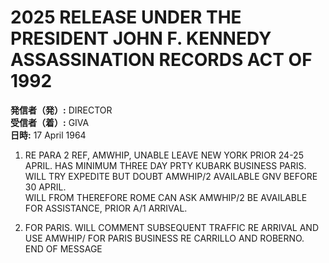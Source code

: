 # 2025 RELEASE UNDER THE PRESIDENT JOHN F. KENNEDY ASSASSINATION RECORDS ACT OF 1992

**発信者（発）:** DIRECTOR  
**受信者（着）:** GIVA  
**日時:** 17 April 1964

1. RE PARA 2 REF, AMWHIP, UNABLE LEAVE NEW YORK PRIOR 24-25 APRIL. HAS MINIMUM THREE DAY PRTY KUBARK BUSINESS PARIS. WILL TRY EXPEDITE BUT DOUBT AMWHIP/2 AVAILABLE GNV BEFORE 30 APRIL.  
WILL FROM THEREFORE ROME CAN ASK AMWHIP/2 BE AVAILABLE FOR ASSISTANCE, PRIOR A/1 ARRIVAL.  

2. FOR PARIS. WILL COMMENT SUBSEQUENT TRAFFIC RE ARRIVAL AND USE AMWHIP/ FOR PARIS BUSINESS RE CARRILLO AND ROBERNO.  
END OF MESSAGE